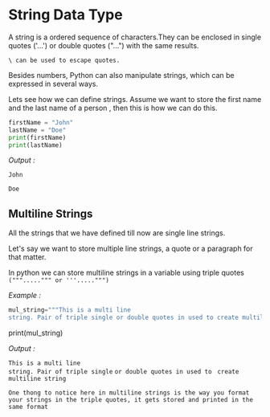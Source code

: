 # String Data Type 

A string is a ordered sequence of characters.They can be enclosed in single quotes ('...') or double quotes ("...") with the same results. 

`\ can be used to escape quotes.`

Besides numbers, Python can also manipulate strings, which can be expressed in several ways. 

Lets see how we can define strings. Assume we want to store the first name and the last name of a person , then this is how we can do this.
```python
firstName = "John"
lastName = "Doe"
print(firstName)
print(lastName)
```
*Output :*

 `John`

 `Doe`

 ## Multiline Strings

 All the strings that we have defined till now are single line strings.

 Let's say we want to store multiple line strings, a quote or a paragraph for that matter.

 In python we can store multiline strings in a variable using triple quotes `(""".....""" or '''.....""")`

 *Example :*

 ```python
 mul_string="""This is a multi line 
 string. Pair of triple single or double quotes in used to create multiline string."""
 ```
 print(mul_string)

 *Output :*

 `This is a multi line`  
 `string. Pair of triple single`
 `or double quotes in used to `
 `create multiline string`

 `One thong to notice here in multiline strings is the way you format your strings in the triple quotes, it gets stored and printed in the same format`

